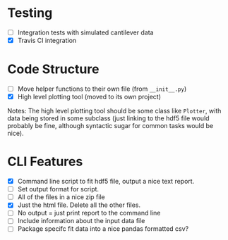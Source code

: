 # Testing
- [ ] Integration tests with simulated cantilever data
- [x] Travis CI integration

# Code Structure
- [ ] Move helper functions to their own file (from `__init__.py`)
- [x] High level plotting tool (moved to its own project)

Notes: The high level plotting tool should be some class like `Plotter`, with data being stored in some subclass (just linking to the hdf5 file would probably be fine, although syntactic sugar for common tasks would be nice).

# CLI Features
- [x] Command line script to fit hdf5 file, output a nice text report.
- [ ] Set output format for script.
- [ ] All of the files in a nice zip file
- [x] Just the html file. Delete all the other files.
- [ ] No output = just print report to the command line
- [ ] Include information about the input data file
- [ ] Package specifc fit data into a nice pandas formatted csv?
